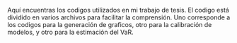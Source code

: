 Aquí encuentras los codigos utilizados en mi trabajo de tesis. El codigo está dividido en varios archivos para facilitar la comprensión. Uno corresponde a los codigos para la generación de graficos, otro para la calibración de modelos, y otro para la estimación del VaR. 
